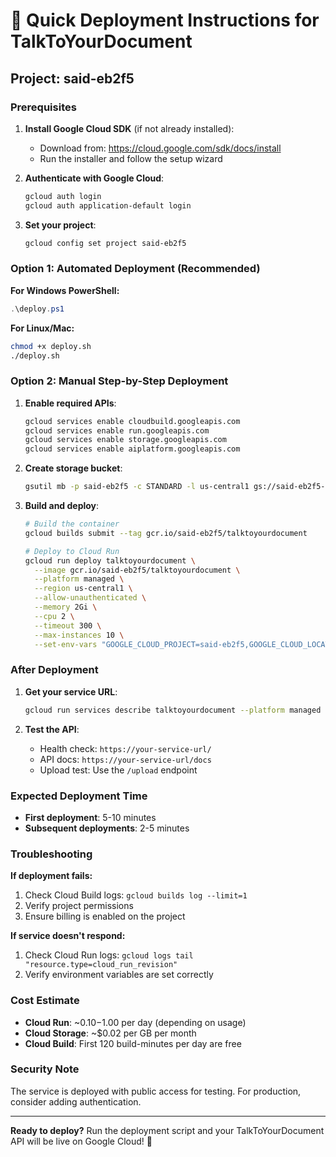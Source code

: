 # 🚀 Quick Deployment Instructions for TalkToYourDocument

## Project: said-eb2f5

### Prerequisites

1. **Install Google Cloud SDK** (if not already installed):
   - Download from: https://cloud.google.com/sdk/docs/install
   - Run the installer and follow the setup wizard

2. **Authenticate with Google Cloud**:
   ```bash
   gcloud auth login
   gcloud auth application-default login
   ```

3. **Set your project**:
   ```bash
   gcloud config set project said-eb2f5
   ```

### Option 1: Automated Deployment (Recommended)

**For Windows PowerShell:**
```powershell
.\deploy.ps1
```

**For Linux/Mac:**
```bash
chmod +x deploy.sh
./deploy.sh
```

### Option 2: Manual Step-by-Step Deployment

1. **Enable required APIs**:
   ```bash
   gcloud services enable cloudbuild.googleapis.com
   gcloud services enable run.googleapis.com
   gcloud services enable storage.googleapis.com
   gcloud services enable aiplatform.googleapis.com
   ```

2. **Create storage bucket**:
   ```bash
   gsutil mb -p said-eb2f5 -c STANDARD -l us-central1 gs://said-eb2f5-documents/
   ```

3. **Build and deploy**:
   ```bash
   # Build the container
   gcloud builds submit --tag gcr.io/said-eb2f5/talktoyourdocument

   # Deploy to Cloud Run
   gcloud run deploy talktoyourdocument \
     --image gcr.io/said-eb2f5/talktoyourdocument \
     --platform managed \
     --region us-central1 \
     --allow-unauthenticated \
     --memory 2Gi \
     --cpu 2 \
     --timeout 300 \
     --max-instances 10 \
     --set-env-vars "GOOGLE_CLOUD_PROJECT=said-eb2f5,GOOGLE_CLOUD_LOCATION=us-central1,GCS_BUCKET_NAME=said-eb2f5-documents,USE_MOCK_STORAGE=false"
   ```

### After Deployment

1. **Get your service URL**:
   ```bash
   gcloud run services describe talktoyourdocument --platform managed --region us-central1 --format 'value(status.url)'
   ```

2. **Test the API**:
   - Health check: `https://your-service-url/`
   - API docs: `https://your-service-url/docs`
   - Upload test: Use the `/upload` endpoint

### Expected Deployment Time
- **First deployment**: 5-10 minutes
- **Subsequent deployments**: 2-5 minutes

### Troubleshooting

**If deployment fails:**
1. Check Cloud Build logs: `gcloud builds log --limit=1`
2. Verify project permissions
3. Ensure billing is enabled on the project

**If service doesn't respond:**
1. Check Cloud Run logs: `gcloud logs tail "resource.type=cloud_run_revision"`
2. Verify environment variables are set correctly

### Cost Estimate
- **Cloud Run**: ~$0.10-$1.00 per day (depending on usage)
- **Cloud Storage**: ~$0.02 per GB per month
- **Cloud Build**: First 120 build-minutes per day are free

### Security Note
The service is deployed with public access for testing. For production, consider adding authentication.

---

**Ready to deploy?** Run the deployment script and your TalkToYourDocument API will be live on Google Cloud! 🎉
